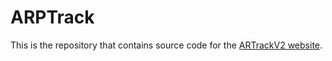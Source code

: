 # ARPTrack

This is the repository that contains source code for the [ARTrackV2 website](https://ARPTrack.github.io).
